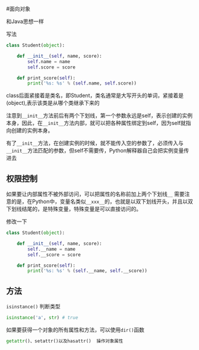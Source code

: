 #面向对象

和Java思想一样

写法

```py
class Student(object):

    def __init__(self, name, score):
        self.name = name
        self.score = score

    def print_score(self):
        print('%s: %s' % (self.name, self.score))
```

class后面紧接着是类名，即Student，类名通常是大写开头的单词，紧接着是(object),表示该类是从哪个类继承下来的

注意到`__init__`方法前后有两个下划线，第一个参数永远是self，表示创建的实例本身，因此，在`__init__`方法内部，就可以把各种属性绑定到self，因为self就指向创建的实例本身。

有了`__init__`方法，在创建实例的时候，就不能传入空的参数了，必须传入与`__init__`方法匹配的参数，但self不需要传，Python解释器自己会把实例变量传进去


## 权限控制
如果要让内部属性不被外部访问，可以把属性的名称前加上两个下划线`__`
需要注意的是，在Python中，变量名类似`__xxx__`的，也就是以双下划线开头，并且以双下划线结尾的，是特殊变量，特殊变量是可以直接访问的。

修改一下
```py
class Student(object):

    def __init__(self, name, score):
        self.__name = name
        self.__score = score

    def print_score(self):
        print('%s: %s' % (self.__name, self.__score))
```

## 方法

`isinstance()`  判断类型
```py
isinstance('a', str) # true
```

如果要获得一个对象的所有属性和方法，可以使用`dir()`函数
```py
getattr()、setattr()以及hasattr()  操作对象属性
```
